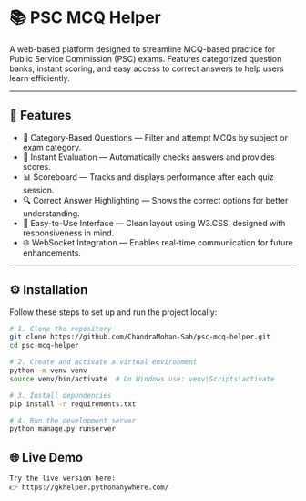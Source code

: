 # 📚 PSC MCQ Helper

A web-based platform designed to streamline MCQ-based practice for Public Service Commission (PSC) exams. Features categorized question banks, instant scoring, and easy access to correct answers to help users learn efficiently.

---

## 🚀 Features

- 📂 Category-Based Questions — Filter and attempt MCQs by subject or exam category.  
- 🧠 Instant Evaluation — Automatically checks answers and provides scores.  
- 📊 Scoreboard — Tracks and displays performance after each quiz session.  
- 🔍 Correct Answer Highlighting — Shows the correct options for better understanding.  
- 🧾 Easy-to-Use Interface — Clean layout using W3.CSS, designed with responsiveness in mind.  
- 🌐 WebSocket Integration — Enables real-time communication for future enhancements.

---

## ⚙️ Installation

Follow these steps to set up and run the project locally:

```bash
# 1. Clone the repository
git clone https://github.com/ChandraMohan-Sah/psc-mcq-helper.git
cd psc-mcq-helper

# 2. Create and activate a virtual environment
python -m venv venv
source venv/bin/activate  # On Windows use: venv\Scripts\activate

# 3. Install dependencies
pip install -r requirements.txt

# 4. Run the development server
python manage.py runserver
```

## 🌐 Live Demo

```text
Try the live version here:
👉 https://gkhelper.pythonanywhere.com/

```
